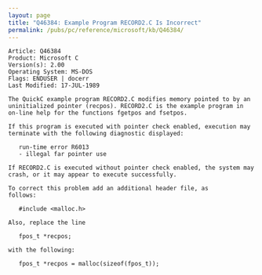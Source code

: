 ```yaml
---
layout: page
title: "Q46384: Example Program RECORD2.C Is Incorrect"
permalink: /pubs/pc/reference/microsoft/kb/Q46384/
---
```


	Article: Q46384
	Product: Microsoft C
	Version(s): 2.00
	Operating System: MS-DOS
	Flags: ENDUSER | docerr
	Last Modified: 17-JUL-1989
	
	The QuickC example program RECORD2.C modifies memory pointed to by an
	uninitialized pointer (recpos). RECORD2.C is the example program in
	on-line help for the functions fgetpos and fsetpos.
	
	If this program is executed with pointer check enabled, execution may
	terminate with the following diagnostic displayed:
	
	   run-time error R6013
	   - illegal far pointer use
	
	If RECORD2.C is executed without pointer check enabled, the system may
	crash, or it may appear to execute successfully.
	
	To correct this problem add an additional header file, as
	follows:
	
	   #include <malloc.h>
	
	Also, replace the line
	
	   fpos_t *recpos;
	
	with the following:
	
	   fpos_t *recpos = malloc(sizeof(fpos_t));
